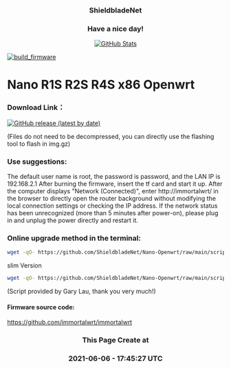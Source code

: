 
<h3 align="center"><b>ShieldbladeNet</b></h3>
<h3 align="center">Have a nice day!</h3>
<p align="center">
  <a href="https://github.com/ShieldbladeNet">
    <img alt="GitHub Stats" src="https://github-readme-stats.vercel.app/api?username=ShieldbladeNet&hide=issues&hide_title=true&include_all_commits=true&bg_color=30,e96443,904e95&title_color=fff&text_color=fff" />
    </a>     
    
<p align="center">

[![build_firmware](https://github.com/ShieldbladeNet/Nano-Openwrt/actions/workflows/build-firmware.yml/badge.svg)](https://github.com/ShieldbladeNet/Nano-Openwrt/actions/workflows/build-firmware.yml)

</p> 

# Nano R1S R2S R4S x86 Openwrt 
 
### Download Link：

[![GitHub release (latest by date)](https://img.shields.io/github/v/release/ShieldbladeNet/Nano-Openwrt?style=for-the-badge&label=Download)](https://github.com/ShieldbladeNet/Nano-Openwrt/releases) 

(Files do not need to be decompressed, you can directly use the flashing tool to flash in img.gz)

### Use suggestions:
The default user name is root, the password is password, and the LAN IP is 192.168.2.1
After burning the firmware, insert the tf card and start it up. After the computer displays "Network (Connected)", enter http://immortalwrt/ in the browser to directly open the router background without modifying the local connection settings or checking the IP address.
If the network status has been unrecognized (more than 5 minutes after power-on), please plug in and unplug the power directly and restart it.

### Online upgrade method in the terminal:
```bash
wget -qO- https://github.com/ShieldbladeNet/Nano-Openwrt/raw/main/scripts/autoupdate.sh | sh
```
slim Version
```bash
wget -qO- https://github.com/ShieldbladeNet/Nano-Openwrt/raw/main/scripts/autoupdate.sh | ver=-slim sh
```
(Script provided by Gary Lau, thank you very much!)

#### Firmware source code:
https://github.com/immortalwrt/immortalwrt

<h3 align="center"><b>This Page Create at</b></h3>
<h3 align="center"><b>2021-06-06 - 17:45:27 UTC</b></h3>
